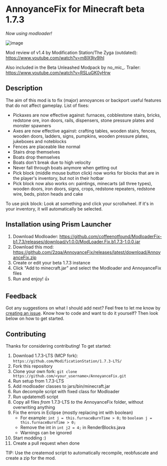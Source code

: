 # AnnoyanceFix for Minecraft beta 1.7.3

_Now using modloader!_

![image](https://i.imgur.com/TyufQHz.jpg)

Mod review of v1.4 by Modification Station/The Zyga (outdated): https://www.youtube.com/watch?v=m8lX9jv9lhI

Also included in the Beta Unleashed Modpack by no_mic_. Trailer: https://www.youtube.com/watch?v=RSLuGK0yHrw

## Description

The aim of this mod is to fix (major) annoyances or backport useful features that do not affect gameplay. List of fixes:

- Pickaxes are now effective against: furnaces, cobblestone stairs, bricks, redstone ore, iron doors, rails, dispensers, stone pressure plates and monster spawners
- Axes are now effective against: crafting tables, wooden stairs, fences, wooden doors, ladders, signs, pumpkins, wooden pressure plates, jukeboxes and noteblocks
- Fences are placeable like normal
- Stairs drop themselves
- Boats drop themselves
- Boats don't break due to high velocity
- Never fall through boats anymore when getting out
- Pick block (middle mouse button click) now works for blocks that are in the player's inventory, but not in their hotbar
- Pick block now also works on: paintings, minecarts (all three types), wooden doors, iron doors, signs, crops, redstone repeaters, redstone wire, beds, piston heads and cake

To use pick block: Look at something and click your scrollwheel. If it's in your inventory, it will automatically be selected.

## Installation using Prism Launcher

1. Download Modloader: https://github.com/coffeenotfound/ModloaderFix-b1.7.3/releases/download/v1.0.0/ModLoader.Fix.b1.7.3-1.0.0.jar
2. Download this mod: https://github.com/2zqa/AnnoyanceFix/releases/latest/download/AnnoyanceFix.zip
3. Create or edit your beta 1.7.3 instance
4. Click "Add to minecraft.jar" and select the Modloader and AnnoyanceFix files
6. Run and enjoy! 👍

## Feedback

Got any suggestions on what I should add next? Feel free to let me know by [creating an issue](https://github.com/2zqa/AnnoyanceFix/issues/new). Know how to code and want to do it yourself? Then look below on how to get started.

## Contributing

Thanks for considering contributing! To get started:

1. Download 1.7.3-LTS (MCP fork): `https://github.com/ModificationStation/1.7.3-LTS/`
2. Fork this repository
3. Clone your own fork: `git clone https://github.com/<your_username>/AnnoyanceFix.git`
4. Run setup from 1.7.3-LTS
5. Add modloader classes to jars/bin/minecraft.jar
6. Run decompile script with fixed class for Modloader
7. Run updatemd5 script
8. Copy all files _from_ 1.7.3-LTS _to_ the AnnoyanceFix folder, without overwriting anything
9. Fix the errors in Eclipse (mostly replacing int with boolean)
   * For example: `int j = this.furnaceBurnTime > 0;` to `boolean j = this.furnaceBurnTime > 0;`
   * Remove the int in `int j2 = 4;` in RenderBlocks.java
   * Warnings can be ignored
10. Start modding :)
11. Create a pull request when done

TIP: Use the createmod script to automatically recompile, reobfuscate and create a zip for the mod.
